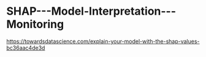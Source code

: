 # SHAP---Model-Interpretation---Monitoring

https://towardsdatascience.com/explain-your-model-with-the-shap-values-bc36aac4de3d
